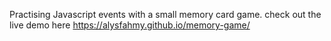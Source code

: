Practising Javascript events with a small memory card game.
check out the live demo here https://alysfahmy.github.io/memory-game/
